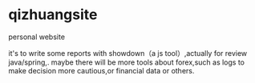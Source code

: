 # qizhuangsite
personal website

it's to write some reports with showdown（a js tool）,actually for review java/spring,.
maybe there will be more tools about forex,such as logs to make decision more cautious,or financial data or others.
